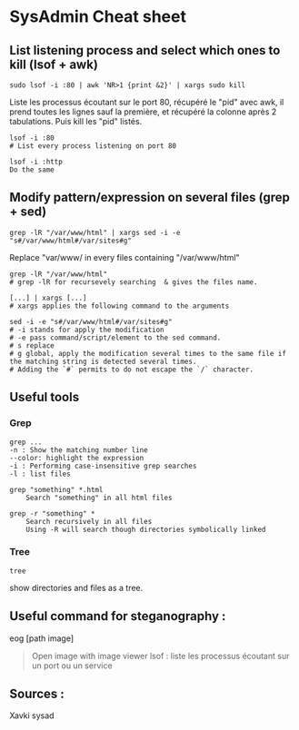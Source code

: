 # SysAdmin Cheat sheet

## List listening process and select which ones to kill (lsof + awk)

```
sudo lsof -i :80 | awk 'NR>1 {print &2}' | xargs sudo kill 
```
Liste les processus écoutant sur le port 80, récupéré le "pid" avec awk, il prend toutes les lignes sauf la première, et récupéré la colonne après 2 tabulations. Puis kill les "pid" listés.

```
lsof -i :80
# List every process listening on port 80

lsof -i :http
Do the same
```

## Modify pattern/expression on several files (grep + sed)


```
grep -lR "/var/www/html" | xargs sed -i -e "s#/var/www/html#/var/sites#g"
```
Replace "var/www/ in every files containing "/var/www/html"

```
grep -lR "/var/www/html"
# grep -lR for recursevely searching  & gives the files name.

[...] | xargs [...]
# xargs applies the following command to the arguments

sed -i -e "s#/var/www/html#/var/sites#g"
# -i stands for apply the modification
# -e pass command/script/element to the sed command.
# s replace
# g global, apply the modification several times to the same file if the matching string is detected several times.
# Adding the `#` permits to do not escape the `/` character.
```


## Useful tools

### Grep
```
grep ...
-n : Show the matching number line
--color: highlight the expression
-i : Performing case-insensitive grep searches
-l : list files

grep "something" *.html
    Search "something" in all html files
    
grep -r "something" *
    Search recursively in all files
    Using -R will search though directories symbolically linked
```

### Tree
```
tree
```
show directories and files as a tree.

## Useful command for steganography :

eog [path image]
> Open image with image viewer
lsof : liste les processus écoutant sur un port ou un service 

## Sources :
Xavki sysad 
